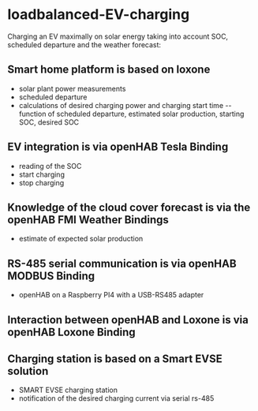 # loadbalanced-EV-charging
Charging an EV maximally on solar energy taking into account SOC, scheduled departure and the weather forecast:

## Smart home platform is based on loxone
- solar plant power measurements
- scheduled departure
- calculations of desired charging power and charging start time 
-- function of scheduled departure, estimated solar production, starting SOC, desired SOC

## EV integration is via openHAB Tesla Binding
- reading of the SOC 
- start charging
- stop charging

## Knowledge of the cloud cover forecast is via the openHAB FMI Weather Bindings
- estimate of expected solar production

## RS-485 serial communication is via openHAB MODBUS Binding
- openHAB on a Raspberry PI4 with a USB-RS485 adapter
    
## Interaction between openHAB and Loxone is via openHAB Loxone Binding

## Charging station is based on a Smart EVSE solution
- SMART EVSE charging station
- notification of the desired charging current via serial rs-485
    
  
 


